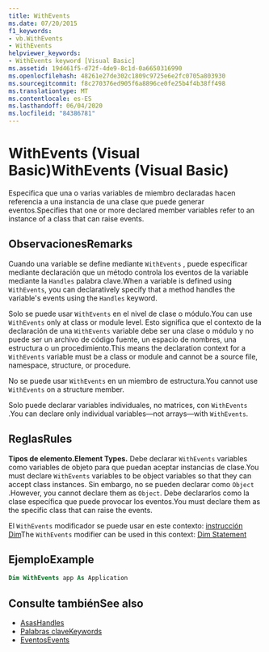 ```yaml
---
title: WithEvents
ms.date: 07/20/2015
f1_keywords:
- vb.WithEvents
- WithEvents
helpviewer_keywords:
- WithEvents keyword [Visual Basic]
ms.assetid: 19d461f5-d72f-4de9-8c1d-0a6650316990
ms.openlocfilehash: 48261e27de302c1809c9725e6e2fc0705a803930
ms.sourcegitcommit: f8c270376ed905f6a8896ce0fe25b4f4b38ff498
ms.translationtype: MT
ms.contentlocale: es-ES
ms.lasthandoff: 06/04/2020
ms.locfileid: "84386781"
---
```

# <a name="withevents-visual-basic"></a><span data-ttu-id="7958f-102">WithEvents (Visual Basic)</span><span class="sxs-lookup"><span data-stu-id="7958f-102">WithEvents (Visual Basic)</span></span>
<span data-ttu-id="7958f-103">Especifica que una o varias variables de miembro declaradas hacen referencia a una instancia de una clase que puede generar eventos.</span><span class="sxs-lookup"><span data-stu-id="7958f-103">Specifies that one or more declared member variables refer to an instance of a class that can raise events.</span></span>

## <a name="remarks"></a><span data-ttu-id="7958f-104">Observaciones</span><span class="sxs-lookup"><span data-stu-id="7958f-104">Remarks</span></span>

<span data-ttu-id="7958f-105">Cuando una variable se define mediante `WithEvents` , puede especificar mediante declaración que un método controla los eventos de la variable mediante la `Handles` palabra clave.</span><span class="sxs-lookup"><span data-stu-id="7958f-105">When a variable is defined using `WithEvents`, you can declaratively specify that a method handles the variable's events using the `Handles` keyword.</span></span>

<span data-ttu-id="7958f-106">Solo se puede usar `WithEvents` en el nivel de clase o módulo.</span><span class="sxs-lookup"><span data-stu-id="7958f-106">You can use `WithEvents` only at class or module level.</span></span> <span data-ttu-id="7958f-107">Esto significa que el contexto de la declaración de una `WithEvents` variable debe ser una clase o módulo y no puede ser un archivo de código fuente, un espacio de nombres, una estructura o un procedimiento.</span><span class="sxs-lookup"><span data-stu-id="7958f-107">This means the declaration context for a `WithEvents` variable must be a class or module and cannot be a source file, namespace, structure, or procedure.</span></span>

<span data-ttu-id="7958f-108">No se puede usar `WithEvents` en un miembro de estructura.</span><span class="sxs-lookup"><span data-stu-id="7958f-108">You cannot use `WithEvents` on a structure member.</span></span>

<span data-ttu-id="7958f-109">Solo puede declarar variables individuales, no matrices, con `WithEvents` .</span><span class="sxs-lookup"><span data-stu-id="7958f-109">You can declare only individual variables—not arrays—with `WithEvents`.</span></span>

## <a name="rules"></a><span data-ttu-id="7958f-110">Reglas</span><span class="sxs-lookup"><span data-stu-id="7958f-110">Rules</span></span>

<span data-ttu-id="7958f-111">**Tipos de elemento.**</span><span class="sxs-lookup"><span data-stu-id="7958f-111">**Element Types.**</span></span> <span data-ttu-id="7958f-112">Debe declarar `WithEvents` variables como variables de objeto para que puedan aceptar instancias de clase.</span><span class="sxs-lookup"><span data-stu-id="7958f-112">You must declare `WithEvents` variables to be object variables so that they can accept class instances.</span></span> <span data-ttu-id="7958f-113">Sin embargo, no se pueden declarar como `Object` .</span><span class="sxs-lookup"><span data-stu-id="7958f-113">However, you cannot declare them as `Object`.</span></span> <span data-ttu-id="7958f-114">Debe declararlos como la clase específica que puede provocar los eventos.</span><span class="sxs-lookup"><span data-stu-id="7958f-114">You must declare them as the specific class that can raise the events.</span></span>

<span data-ttu-id="7958f-115">El `WithEvents` modificador se puede usar en este contexto: [instrucción Dim](../statements/dim-statement.md)</span><span class="sxs-lookup"><span data-stu-id="7958f-115">The `WithEvents` modifier can be used in this context: [Dim Statement](../statements/dim-statement.md)</span></span>

## <a name="example"></a><span data-ttu-id="7958f-116">Ejemplo</span><span class="sxs-lookup"><span data-stu-id="7958f-116">Example</span></span>

```vb
Dim WithEvents app As Application
```

## <a name="see-also"></a><span data-ttu-id="7958f-117">Consulte también</span><span class="sxs-lookup"><span data-stu-id="7958f-117">See also</span></span>

- [<span data-ttu-id="7958f-118">Asas</span><span class="sxs-lookup"><span data-stu-id="7958f-118">Handles</span></span>](../statements/handles-clause.md)
- [<span data-ttu-id="7958f-119">Palabras clave</span><span class="sxs-lookup"><span data-stu-id="7958f-119">Keywords</span></span>](../keywords/index.md)
- [<span data-ttu-id="7958f-120">Eventos</span><span class="sxs-lookup"><span data-stu-id="7958f-120">Events</span></span>](../../programming-guide/language-features/events/index.md)
